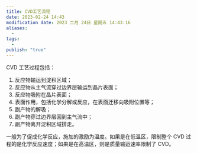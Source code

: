 ```yaml
---
title: CVD工艺流程
date: 2023-02-24 14:43
modification date: 2023 二月 24日 星期五 14:43:16
aliases:
  - 
tags:
  - 
publish: "true"
---
```


CVD 工艺过程包括：
1. 反应物输运到淀积区域；
2. 反应物从主气流穿过边界层输运到晶片表面；
3. 反应物吸附在晶片表面；
4. 表面作用，包括化学分解或反应，在表面迁移向吸附位置等；
5. 副产物的解吸；
6. 副产物穿过边界层回到主气流中；
7. 副产物离开淀积区域排走。

一般为了促成化学反应，施加的激励为温度。如果是在低温区，限制整个 CVD 过程的是化学反应速度；如果是在高温区，则是质量输运速率限制了 CVD。
